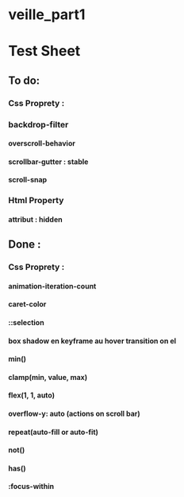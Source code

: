 # veille_part1

# Test Sheet

## To do:

### Css Proprety :

### backdrop-filter

#### overscroll-behavior

#### scrollbar-gutter : stable

#### scroll-snap

### Html Property

#### attribut : hidden

## Done :

### Css Proprety :

#### animation-iteration-count

#### caret-color

#### ::selection

#### box shadow en keyframe au hover transition on el

#### min()

#### clamp(min, value, max)

#### flex(1, 1, auto)

#### overflow-y: auto (actions on scroll bar)

#### repeat(auto-fill or auto-fit)

#### not()

#### has()

#### :focus-within
